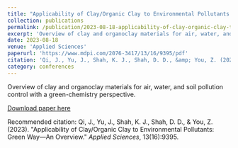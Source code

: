 ```yaml
---
title: "Applicability of Clay/Organic Clay to Environmental Pollutants: Green Way—An Overview"
collection: publications
permalink: /publication/2023-08-18-applicability-of-clay-organic-clay-to-environmental-pollutants-green-way-an-overview
excerpt: 'Overview of clay and organoclay materials for air, water, and soil pollution control with a green-chemistry perspective.'
date: 2023-08-18
venue: 'Applied Sciences'
paperurl: 'https://www.mdpi.com/2076-3417/13/16/9395/pdf'
citation: 'Qi, J., Yu, J., Shah, K. J., Shah, D. D., &amp; You, Z. (2023). &quot;Applicability of Clay/Organic Clay to Environmental Pollutants: Green Way—An Overview.&quot; <i>Applied Sciences</i>, 13(16):9395.'
category: conferences
---
```

Overview of clay and organoclay materials for air, water, and soil pollution control with a green-chemistry perspective.

[Download paper here](https://www.mdpi.com/2076-3417/13/16/9395/pdf)

Recommended citation: Qi, J., Yu, J., Shah, K. J., Shah, D. D., & You, Z. (2023). "Applicability of Clay/Organic Clay to Environmental Pollutants: Green Way—An Overview." <i>Applied Sciences</i>, 13(16):9395.